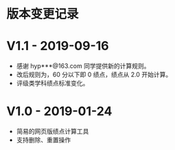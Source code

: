 # 版本变更记录
# V1.1 - 2019-09-16
- 感谢 hyp***@163.com 同学提供新的计算规则。
- 改后规则为，60 分以下即 0 绩点，绩点从 2.0 开始计算。
- 评级类学科绩点标准变化。

# V1.0 - 2019-01-24
- 简易的网页版绩点计算工具
- 支持删除、重置操作